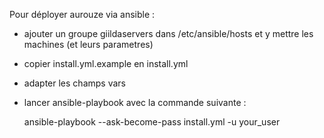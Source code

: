 Pour déployer aurouze via ansible :

 - ajouter un groupe giildaservers dans /etc/ansible/hosts et y mettre les machines (et leurs parametres)
 - copier install.yml.example en install.yml
 - adapter les champs vars
 - lancer ansible-playbook avec la commande suivante :

    ansible-playbook --ask-become-pass  install.yml -u your_user
